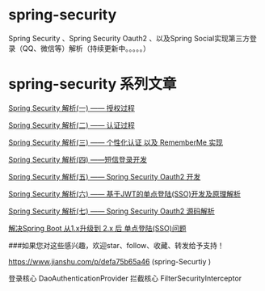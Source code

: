 # spring-security 

Spring Security 、Spring Security Oauth2 、以及Spring  Social实现第三方登录（QQ、微信等）解析（持续更新中。。。。。）

# spring-security 系列文章

[Spring Security 解析(一) —— 授权过程](https://juejin.im/post/5d5ab1cef265da03b810605a)

[Spring Security 解析(二) —— 认证过程](https://juejin.im/post/5d5e98ec51882577fb4d9edb)

[Spring Security 解析(三) —— 个性化认证 以及 RememberMe 实现](https://juejin.im/post/5d668c04e51d4561cb5dded7)

[Spring Security 解析(四) ——短信登录开发](https://juejin.im/post/5d6d2c7b6fb9a06b032018c8)

[Spring Security 解析(五) —— Spring Security Oauth2 开发](https://juejin.im/post/5d7f23f76fb9a06b112aef63)

[Spring Security 解析(六) —— 基于JWT的单点登陆(SSO)开发及原理解析](https://juejin.im/post/5d7f67f95188250150110807)

[Spring Security 解析(七) —— Spring Security Oauth2 源码解析](https://juejin.im/post/5d8b143be51d4577f54a0fe1)

[解决Spring Boot 从1.x升级到 2.x 后 单点登陆(SSO)问题](https://juejin.im/post/5d78ac225188257fed0a9ba6)





###如果您对这些感兴趣，欢迎star、follow、收藏、转发给予支持！

https://www.jianshu.com/p/defa75b65a46 (spring-Securtiy )


登录核心 DaoAuthenticationProvider
拦截核心 FilterSecurityInterceptor
